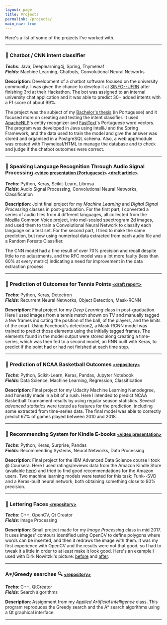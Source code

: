 ```yaml
---
layout: page
title: Projects
permalink: /projects/
main_nav: true
---
```


Here's a list of some of the projects I've worked with.

___
### &#129302; Chatbot / CNN intent classifier

***Techs***: Java, Deeplearning4j, Spring, Thymeleaf  
***Fields***: Machine Learning, Chatbots, Convolutional Neural Networks

**Description**: Development of a chatbot software focused on the university community. I was given the chance to develop it at [SINFO--UFRN][sinfo] after finishing 3rd at their Hackathon. The bot was assigned to an internal university chat application and it was able to predict 30+ added intents with a F1 score of about 99%.

The project was the subject of my [Bachelor's thesis][thesis] (in Portuguese) and it focused more on creating and testing the intent classifier. It used [ApacheNLP][apachenlp]'s entity recognizer and [FastText][fasttext]'s Portuguese word vectors. The program was developed in Java using IntelliJ and the Spring Framework, and the data used to train the model and give the answer was stored and organised in a PostgreSQL schema. Also, a web app/module was created with Thymeleaf/HTML to manage the database and to check and judge if the chatbot outcomes were correct.

___

### &#128172; Speaking Language Recognition Through Audio Signal Processing  <small>[\<video presentation (Portuguese)\>](https://www.youtube.com/watch?v=lHlbPiWO5dc) [\<draft article\>](https://drive.google.com/file/d/1zcOzVYxWqPe2qYrN_ZTwHy6nOXe3ZPjc/view?usp=sharing)</small>

***Techs***: Python, Keras, Scikit-Learn, Librosa  
***Fields***: Audio Signal Processing, Convolutional Neural Networks, Classification

**Description**: Joint final project for my *Machine Learning* and *Digital Signal Processing* classes in post-graduation. For the first part, I converted a series of audio files from 4 different languages, all collected from the Mozilla Common Voice project, into mel-scaled spectrogram 2d images, and used them to train a Convolutional Neural Network to classify each language on a test set. For the second part, I tried to make the same prediction, but now using numerical data extracted from each audio file and a Random Forests Classifier.
 
The CNN model had a fine result of over 70% precision and recall despite little to no adjustments, and the RFC model was a lot more faulty (less than 60% at every metric) indicating a need for improvement in the data extraction process.

___

### &#127934; Prediction of Outcomes for Tennis Points <small>[\<draft report\>](https://drive.google.com/file/d/1gQ7a2o7xbYRjPJw8GQqC7bRq_8xoJ1gy/view?usp=sharing)</small>

***Techs***: Python, Keras, Detectron   
***Fields***: Recurrent Neural Networks, Object Detection, Mask-RCNN

**Description**: Final project for my *Deep Learning* class in post-graduation. Here I used images from a tennis match shown on TV and manually tagged a few frames indicating the position of the ball, of the players, and the limits of the court. Using Facebook's detectron2, a Mask-RCNN model was trained to predict those elements using the initially tagged frames. The elements found in the model output were stored along creating a time-series, which was then fed to a second model, an RNN built with Keras, to predict if the point had or had not finished at each time step.

___

### &#127936; Prediction of NCAA Basketball Outcomes <small>[\<repository\>](https://github.com/marciojunior159/Projects/tree/master/MLND/%5BFP%5D%20Basketball%20Prediction)</small>

***Techs***: Python, Scikit-Learn, Keras, Pandas, Jupyter Notebook  
***Fields***: Data Science, Machine Learning, Regression, Classification

**Description**: Final project for my Udacity Machine Learning Nanodegree, and honestly made in a bit of a rush. Here I intended to predict NCAA Basketball Tournament results by using regular season statistics. Several *advanced statistics* were tested as features for the prediction, including some extracted from time-series data. The final model was able to correctly predict 67% of games played between 2010 and 2018.

___

### &#128214; Recommending System for Kindle E-books <small>[\<video presentation\>](https://www.youtube.com/watch?v=dYICU9uzd9I)</small>

***Techs***: Python, Keras, Surprise, Pandas  
***Fields***: Recommending Systems, Neural Networks, Data Processing

**Description**: Final project for the IBM Advanced Data Science course I took @ Coursera. Here I used ratings/reviews data from the Amazon Kindle Store (available [here](https://jmcauley.ucsd.edu/data/amazon/)) and tried to find good recommendations for the Amazon users. Two machine learning models were tested for this task: Funk--SVD and a Keras-built neural network, both obtaining something close to 90% precision.

___


### &#128590; Lettering Faces <small>[\<repository\>](https://github.com/marciojunior159/Projects/tree/master/lettering)</small>

***Techs***: C++, OpenCV, Qt Creator  
***Fields***: Image Processing

**Description**: Small project made for my *Image Processing* class in mid 2017. It uses images' contours identified using OpenCV to define polygons where words can be inserted, and then it redraws the image with them. It was my first experience with OpenCV and the results were not that good, so I had to tweak it a little in order to at least make it look good. Here's an example I used with Dirk Nowitzki's picture: [before](https://raw.githubusercontent.com/marciojunior159/Projects/master/lettering/imagens/dirk.png) and [after](https://raw.githubusercontent.com/marciojunior159/Projects/master/lettering/imagens/positivo.png).

___

### A*/Greedy searches &#128269; <small>[\<repository\>](https://github.com/marciojunior159/Projects/tree/master/searches)</small>

***Techs***: C++, QtCreator  
***Fields***: Search algorithms

**Description**: Assignment from my *Applied Artificial Intelligence* class. This program reproduces the Greedy search and the A\* search algorithms using a Qt graphical interface.

___

[sinfo]: https://info.ufrn.br/
[thesis]: https://monografias.ufrn.br/jspui/handle/123456789/8338?locale=en
[apachenlp]: https://opennlp.apache.org/
[fasttext]: https://fasttext.cc/
